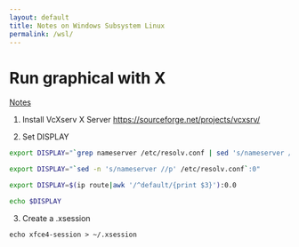 ```yaml
---
layout: default
title: Notes on Windows Subsystem Linux
permalink: /wsl/
---
```


# Run graphical with X

[Notes](https://techcommunity.microsoft.com/t5/windows-dev-appconsult/running-wsl-gui-apps-on-windows-10/ba-p/1493242)

1. Install VcXserv X Server
   https://sourceforge.net/projects/vcxsrv/

2. Set DISPLAY

  ```bash
  export DISPLAY="`grep nameserver /etc/resolv.conf | sed 's/nameserver //'`:0"

  export DISPLAY="`sed -n 's/nameserver //p' /etc/resolv.conf`:0"

  export DISPLAY=$(ip route|awk '/^default/{print $3}'):0.0

  echo $DISPLAY
  ```
3. Create a .xsession
   
  ```
  echo xfce4-session > ~/.xsession
  ```